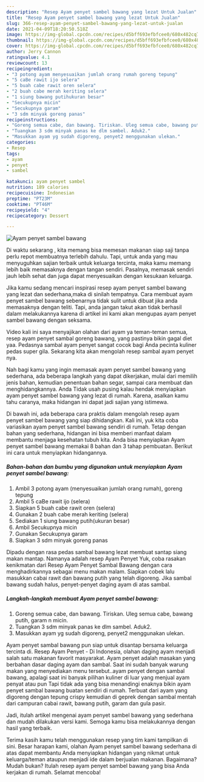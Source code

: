 ```yaml
---
description: "Resep Ayam penyet sambel bawang yang lezat Untuk Jualan"
title: "Resep Ayam penyet sambel bawang yang lezat Untuk Jualan"
slug: 366-resep-ayam-penyet-sambel-bawang-yang-lezat-untuk-jualan
date: 2021-04-09T18:20:50.518Z
image: https://img-global.cpcdn.com/recipes/d5bff693efbfcee0/680x482cq70/ayam-penyet-sambel-bawang-foto-resep-utama.jpg
thumbnail: https://img-global.cpcdn.com/recipes/d5bff693efbfcee0/680x482cq70/ayam-penyet-sambel-bawang-foto-resep-utama.jpg
cover: https://img-global.cpcdn.com/recipes/d5bff693efbfcee0/680x482cq70/ayam-penyet-sambel-bawang-foto-resep-utama.jpg
author: Jerry Cannon
ratingvalue: 4.1
reviewcount: 13
recipeingredient:
- "3 potong ayam menyesuaikan jumlah orang rumah goreng tepung"
- "5 caBe rawit ijo selera"
- "5 buah cabe rawit oren selera"
- "2 buah cabe merah keriting selera"
- "1 siung bawang putihukuran besar"
- "Secukupnya micin"
- "Secukupnya garam"
- "3 sdm minyak goreng panas"
recipeinstructions:
- "Goreng semua cabe, dan bawang. Tiriskan. Uleg semua cabe, bawang putih, garam n micin."
- "Tuangkan 3 sdm minyak panas ke dlm sambel. Aduk2."
- "Masukkan ayam yg sudah digoreng, penyet2 menggunakan ulekan."
categories:
- Resep
tags:
- ayam
- penyet
- sambel

katakunci: ayam penyet sambel 
nutrition: 189 calories
recipecuisine: Indonesian
preptime: "PT23M"
cooktime: "PT46M"
recipeyield: "4"
recipecategory: Dessert

---
```



![Ayam penyet sambel bawang](https://img-global.cpcdn.com/recipes/d5bff693efbfcee0/680x482cq70/ayam-penyet-sambel-bawang-foto-resep-utama.jpg)

Di waktu  sekarang , kita memang bisa memesan makanan siap saji tanpa perlu repot membuatnya terlebih dahulu. Tapi, untuk anda yang mau menyuguhkan sajian terbaik untuk keluarga tercinta, maka kamu memang lebih baik memasaknya dengan tangan sendiri. Pasalnya, memasak sendiri jauh lebih sehat dan juga dapat menyesuaikan dengan kesukaan keluarga.

Jika kamu sedang mencari inspirasi resep ayam penyet sambel bawang yang lezat dan sederhana,maka di sinilah tempatnya. Cara membuat ayam penyet sambel bawang  sebenarnya tidak sulit untuk dibuat jika anda memasaknya dengan teliti. Tapi, anda jangan takut akan tidak berhasil dalam melakukannya 
karena di artikel ini kami akan mengupas ayam penyet sambel bawang dengan seksama.  

Video kali ini saya menyajikan olahan dari ayam ya teman-teman semua, resep ayam penyet sambal goreng bawang, yang pastinya bikin gagal diet yaa. Pedasnya sambal ayam penyet sangat cocok bagi Anda pecinta kuliner pedas super gila. Sekarang kita akan mengolah resep sambal ayam penyet nya.

Nah bagi kamu yang ingin memasak ayam penyet sambel bawang yang sederhana, ada beberapa langkah yang dapat dikerjakan, mulai dari memilih jenis bahan, kemudian penentuan bahan segar, sampai cara membuat dan menghidangkannya. Anda Tidak usah pusing kalau hendak menyiapkan ayam penyet sambel bawang yang lezat di rumah. Karena, asalkan kamu  tahu caranya, maka hidangan ini dapat jadi sajian yang istimewa.

Di bawah ini, ada beberapa cara praktis  dalam mengolah resep ayam penyet sambel bawang yang siap dihidangkan. Kali ini, yuk kita coba variasikan ayam penyet sambel bawang sendiri di rumah. Tetap dengan bahan yang sederhana, hidangan ini bisa memberi manfaat dalam membantu menjaga kesehatan tubuh kita. Anda bisa menyiapkan Ayam penyet sambel bawang memakai 8 bahan dan 3 tahap pembuatan. Berikut ini cara untuk menyiapkan hidangannya.

<!--inarticleads1-->

##### Bahan-bahan dan bumbu yang digunakan untuk menyiapkan Ayam penyet sambel bawang:

1. Ambil 3 potong ayam (menyesuaikan jumlah orang rumah), goreng tepung
1. Ambil 5 caBe rawit ijo (selera)
1. Siapkan 5 buah cabe rawit oren (selera)
1. Gunakan 2 buah cabe merah keriting (selera)
1. Sediakan 1 siung bawang putih(ukuran besar)
1. Ambil Secukupnya micin
1. Gunakan Secukupnya garam
1. Siapkan 3 sdm minyak goreng panas


Dipadu dengan rasa pedas sambal bawang lezat membuat santap siang makan mantap. Namanya adalah resep Ayam Penyet Yuk, coba rasakan kenikmatan dari Resep Ayam Penyet Sambal Bawang dengan cara menghadirkannya sebagai menu makan malam. Siapkan cobek lalu masukkan cabai rawit dan bawang putih yang telah digoreng. Jika sambal bawang sudah halus, penyet-penyet daging ayam di atas sambal. 

<!--inarticleads2-->

##### Langkah-langkah membuat Ayam penyet sambel bawang:

1. Goreng semua cabe, dan bawang. Tiriskan. Uleg semua cabe, bawang putih, garam n micin.
1. Tuangkan 3 sdm minyak panas ke dlm sambel. Aduk2.
1. Masukkan ayam yg sudah digoreng, penyet2 menggunakan ulekan.


Ayam penyet sambal bawang pun siap untuk disantap bersama keluarga tercinta di. Resep Ayam Penyet - Di Indonesia, olahan daging ayam menjadi salah satu makanan favorit masyarakat. Ayam penyet adalah masakan yang berbahan dasar daging ayam dan sambal. Saat ini sudah banyak warung makan yang menyediakan menu tersebut..ayam penyet dengan sambal bawang, apalagi saat ini banyak pilihan kuliner di luar yang menjual ayam penyat atau pun Tapi tidak ada yang bisa menandingi enaknya bikin ayam penyet sambal bawang buatan sendiri di rumah. Terbuat dari ayam yang digoreng dengan tepung crispy kemudian di geprek dengan sambal mentah dari campuran cabai rawit, bawang putih, garam dan gula pasir. 

Jadi, itulah artikel mengenai  ayam penyet sambel bawang  yang sederhana dan mudah dilakukan versi kami. Semoga kamu bisa melakukannya dengan hasil yang terbaik. 

Terima kasih kamu telah menggunakan resep yang tim kami tampilkan di sini. Besar harapan kami, olahan  Ayam penyet sambel bawang sederhana di atas dapat membantu Anda menyiapkan hidangan yang nikmat untuk keluarga/teman ataupun menjadi ide dalam berjualan makanan. Bagaimana? Mudah bukan? Itulah resep ayam penyet sambel bawang yang bisa Anda kerjakan di rumah. Selamat mencoba!

